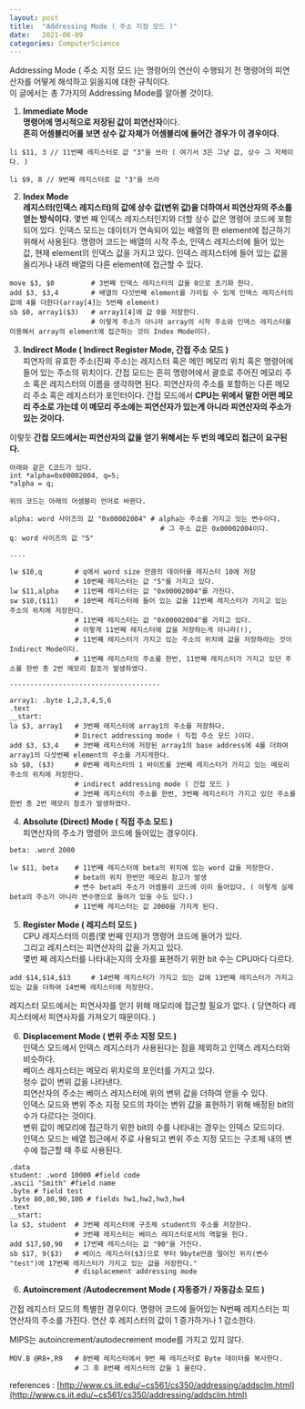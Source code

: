 ```yaml
---
layout: post
title:  "Addressing Mode ( 주소 지정 모드 )"
date:   2021-06-09
categories: ComputerScience
---
```


Addressing Mode ( 주소 지정 모드 )는 명령어의 연산이 수행되기 전 명령어의 피연산자를 어떻게 해석하고 읽을지에 대한 규칙이다.      
이 글에서는 총 7가지의 Addressing Mode를 알아볼 것이다.           


1. **Immediate Mode**                  
**명령어에 명시적으로 저장된 값이 피연산자**이다.     
**흔히 어셈블리어를 보면 상수 값 자체가 어셈블리에 들어간 경우가 이 경우이다.**             
```
li $11, 3 // 11번째 레지스터로 값 "3"을 쓰라 ( 여기서 3은 그냥 값, 상수 그 자체이다. )

li $9, 8 // 9번째 레지스터로 값 "3"을 쓰라
```


2. **Index Mode**                  
**레지스터(인덱스 레지스터)의 값에 상수 값(변위 값)을 더하여서 피연산자의 주소를 얻는 방식이다.** 몇번 째 인덱스 레지스터인지와 더할 상수 값은 명령어 코드에 포함되어 있다. 인덱스 모드는 데이터가 연속되어 있는 배열의 한 element에 접근하기 위해서 사용된다. 명령어 코드는 배열의 시작 주소, 인덱스 레지스터에 들어 있는 값, 현재 element의 인덱스 값을 가지고 있다. 인덱스 레지스터에 들어 있는 값을 올리거나 내려 배열의 다른 element에 접근할 수 있다.        

```
move $3, $0 		# 3번째 인덱스 레지스터의 값을 0으로 초기화 한다.      
add $3, $3,4 		# 배열의 다섯번째 element를 가리킬 수 있게 인덱스 레지스터의 값에 4를 더한다(array[4]는 5번째 element)                  
sb $0, array1($3) 	# array1[4]에 값 0을 저장한다.
			        # 이렇게 주소가 아니라 array의 시작 주소와 인덱스 레지스터를 이용해서 array의 element에 접근하는 것이 Index Mode이다.   
```


3. **Indirect Mode ( Indirect Register Mode, 간접 주소 모드 )**         
피연자의 유효한 주소(진짜 주소)는 레지스터 혹은 메인 메모리 위치 혹은 명령어에 들어 있는 주소의 위치이다. 간접 모드는 흔히 명령어에서 괄호로 주어진 메모리 주소 혹은 레지스터의 이름을 생각하면 된다. 피연산자의 주소를 포함하는 다른 메모리 주소 혹은 레지스터가 포인터이다. 간접 모드에서 **CPU는 위에서 말한 어떤 메모리 주소로 가는데 이 메모리 주소에는 피연산자가 있는게 아니라 피연산자의 주소가 있는 것이다.**                 

이렇듯 **간접 모드에서는 피연산자의 값을 얻기 위해서는 두 번의 메모리 접근이 요구된다.**           

```
아래와 같은 C코드가 있다.
int *alpha=0x00002004, q=5;
*alpha = q;

위의 코드는 아래의 어셈블리 언어로 바뀐다.

alpha: word 사이즈의 값 "0x00002004" # alpha는 주소를 가지고 잇는 변수이다.
                                     # 그 주소 값은 0x00002004이다.
q: word 사이즈의 값 "5"

....

lw $10,q 	    # q에서 word size 만큼의 데이터를 레지스터 10에 저장
		        # 10번째 레지스터는 값 "5"를 가지고 있다.
lw $11,alpha 	# 11번째 레지스터는 값 "0x00002004"를 가진다.
sw $10,($11) 	# 10번째 레지스터에 들어 있는 값을 11번째 레지스터가 가지고 있는 주소의 위치에 저장한다.
		        # 11번째 레지스터는 값 "0x00002004"를 가지고 있다.
		        # 이렇게 11번째 레지스터에 값을 저장하는게 아니라(!), 
                # 11번쨰 레지스터가 가지고 있는 주소의 위치에 값을 저장하라는 것이 Indirect Mode이다.
                # 11번째 레지스터의 주소를 한번, 11번째 레지스터가 가지고 있던 주소를 한번 총 2번 메모리 참조가 발생하였다.

-------------------------------------

array1: .byte 1,2,3,4,5,6
.text
__start:
la $3, array1 	# 3번째 레지스터에 array1의 주소를 저장하다. 
                # Direct addressing mode ( 직접 주소 모드 )이다.
add $3, $3,4 	# 3번째 레지스터에 저장된 array1의 base address에 4를 더하여 array1의 다섯번째 element의 주소를 가지게한다.
sb $0, ($3) 	# 0번째 레지스터의 1 바이트를 3번째 레지스터가 가지고 있는 메모리 주소의 위치에 저장한다.
		        # indirect addressing mode ( 간접 모드 )
                # 3번째 레지스터의 주소를 한번, 3번째 레지스터가 가지고 있던 주소를 한번 총 2번 메모리 참조가 발생하였다.
```

4. **Absolute (Direct) Mode ( 직접 주소 모드 )**           
피연산자의 주소가 명령어 코드에 들어있는 경우이다.           

```
beta: .word 2000

lw $11, beta 	# 11번째 레지스터에 beta의 위치에 있는 word 값을 저장한다. 
                # beta의 위치 한번만 메모리 참고가 발생
		        # 변수 beta의 주소가 어셈블리 코드에 이미 들어있다. ( 이렇게 실제 beta의 주소가 아니라 변수명으로 들어가 있을 수도 있다.)
		        # 11번째 레지스터는 값 2000을 가지게 된다.
```

5. **Register Mode ( 레지스터 모드 )**         
CPU 레지스터의 이름(몇 번째 인지)가 명령어 코드에 들어가 있다.             
그리고 레지스터는 피연산자의 값을 가지고 있다.      
몇번 째 레지스터를 나타내는지의 숫자를 표현하기 위한 bit 수는 CPU마다 다르다.       

```
add $14,$14,$13     # 14번째 레지스터가 가지고 있는 값에 13번째 레지스터가 가지고 있는 값을 더하여 14번째 레지스터에 저장한다.
```

레지스터 모드에서는 피연사자를 얻기 위해 메모리에 접근할 필요가 없다. ( 당연하다 레지스터에서 피연사자를 가져오기 때문이다. )          

6. **Displacement Mode ( 변위 주소 지정 모드 )**           
인덱스 모드에서 인덱스 레지스터가 사용된다는 점을 제외하고 인덱스 레지스터와 비슷하다.            
베이스 레지스터는 메모리 위치로의 포인터를 가지고 있다.         
정수 값이 변위 값을 나타낸다.              
피연산자의 주소는 베이스 레지스터에 위의 변위 값을 더하여 얻을 수 있다.              
인덱스 모드와 변위 주소 지정 모드의 차이는 변위 값을 표현하기 위해 배정된 bit의 수가 다르다는 것이다.         
변위 값이 메모리에 접근하기 위한 bit의 수를 나타내는 경우는 인덱스 모드이다.      
인덱스 모드는 배열 접근에서 주로 사용되고 변위 주소 지정 모드는 구조체 내의 변수에 접근할 때 주로 사용된다.               

```
.data
student: .word 10000 #field code
.ascii "Smith" #field name
.byte # field test
.byte 80,80,90,100 # fields hw1,hw2,hw3,hw4
.text
__start:
la $3, student 	# 3번째 레지스터에 구조체 student의 주소를 저장한다.
		        # 3번쨰 레지스터는 베이스 레지스터로서의 역할을 한다.
add $17,$0,90 	# 17번째 레지스터는 값 "90"을 가진다.
sb $17, 9($3) 	# 베이스 레지스터($3)으로 부터 9byte만큼 떨어진 위치(변수 "test")에 17번째 레지스터가 가지고 있는 값을 저장한다."
		        # displacement addressing mode
```

6. **Autoincrement /Autodecrement Mode ( 자동증가 / 자동감소 모드 )**          

간접 레지스터 모드의 특별한 경우이다. 명령어 코드에 들어있는 N번째 레지스터는 피연산자의 주소를 가진다. 연산 후 레지스터의 값이 1 증가하거나 1 감소한다.                

MIPS는 autoincrement/autodecrement mode를 가지고 있지 않다.                          

```
MOV.B @R8+,R9   # 8번째 레지스터에서 9번 째 레지스터로 Byte 데이터를 복사한다.
                # 그 후 8번째 레지스터의 값을 1 올린다.
```

references : [http://www.cs.iit.edu/~cs561/cs350/addressing/addsclm.html](http://www.cs.iit.edu/~cs561/cs350/addressing/addsclm.html)       

